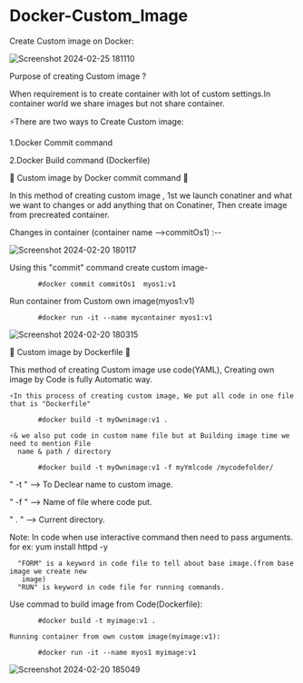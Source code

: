# Docker-Custom_Image
Create Custom image on Docker:

![Screenshot 2024-02-25 181110](https://github.com/Pratikshinde55/Docker-Custom_Image/assets/145910708/6c34203b-d812-41cd-997f-6a311f533730)

 Purpose of creating Custom image ?
 
  When requirement is to create container with lot of custom settings.In container world we share images but not share container.

⚡There are two ways to Create Custom image:

  1.Docker Commit command
  
  2.Docker Build command (Dockerfile)

🌟 Custom image by Docker commit command 🌟

In this method of creating custom image , 1st we launch conatiner and what we want to changes or add anything that on Conatiner, Then create image from precreated container.
         
Changes in container (container name -->commitOs1) :--
      
 ![Screenshot 2024-02-20 180117](https://github.com/Pratikshinde55/Docker-Custom_Image/assets/145910708/35dae902-cda1-4f0d-b6b2-446f54305eda)
     
 Using this "commit" command create custom image-
        

           #docker commit commitOs1  myos1:v1

 Run container from Custom own image(myos1:v1)
           

           #docker run -it --name mycontainer myos1:v1
             
  ![Screenshot 2024-02-20 180315](https://github.com/Pratikshinde55/Docker-Custom_Image/assets/145910708/e6d02b36-5a78-45c4-8e93-3ab0a48ca579)

           

🌟 Custom image by Dockerfile 🌟

 This method of creating Custom image use code(YAML), Creating own image by Code is fully
 Automatic way.
 
    ⚡In this process of creating custom image, We put all code in one file that is "Dockerfile"

           #docker build -t myOwnimage:v1 .
        
    ⚡& we also put code in custom name file but at Building image time we need to mention File 
      name & path / directory

           #docker build -t myOwnimage:v1 -f myYmlcode /mycodefolder/ 
        
   " -t " --> To Declear name to custom image.
   
   " -f " --> Name of file where code put.
   
   " . " --> Current directory.

 Note:
      In code when use interactive command then need to pass arguments.
      for ex: yum install httpd -y
      
      "FORM" is a keyword in code file to tell about base image.(from base image we create new 
       image)
      "RUN" is keyword in code file for running commands.

 
   Use commad to build image from Code(Dockerfile):

           #docker build -t myimage:v1 .
           
    Running container from own custom image(myimage:v1):

           #docker run -it --name myos1 myimage:v1

  ![Screenshot 2024-02-20 185049](https://github.com/Pratikshinde55/Docker-Custom_Image/assets/145910708/56be20a1-8464-41c9-becd-5ddf2a4fa8ee)
         
